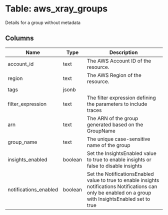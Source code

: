 
# Table: aws_xray_groups
Details for a group without metadata
## Columns
| Name        | Type           | Description  |
| ------------- | ------------- | -----  |
|account_id|text|The AWS Account ID of the resource.|
|region|text|The AWS Region of the resource.|
|tags|jsonb||
|filter_expression|text|The filter expression defining the parameters to include traces|
|arn|text|The ARN of the group generated based on the GroupName|
|group_name|text|The unique case-sensitive name of the group|
|insights_enabled|boolean|Set the InsightsEnabled value to true to enable insights or false to disable insights|
|notifications_enabled|boolean|Set the NotificationsEnabled value to true to enable insights notifications Notifications can only be enabled on a group with InsightsEnabled set to true|
